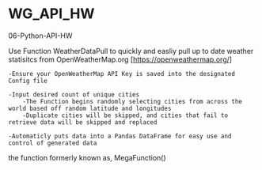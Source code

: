 # WG_API_HW
06-Python-API-HW

Use Function WeatherDataPull to quickly and easliy pull up to date weather statisitcs from OpenWeatherMap.org [https://openweathermap.org/]
    
    -Ensure your OpenWeatherMap API Key is saved into the designated Config file

    -Input desired count of unique cities
        -The Function begins randomly selecting cities from across the world based off random latitude and longitudes
        -Duplicate cities will be skipped, and cities that fail to retrieve data will be skipped and replaced

    -Automaticly puts data into a Pandas DataFrame for easy use and control of generated data


































































































the function formerly known as, MegaFunction()